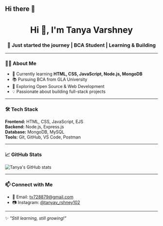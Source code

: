 ## Hi there 👋
<h1 align="center">Hi 👋, I'm Tanya Varshney</h1>
<h3 align="center">🚀 Just started the journey | BCA Student | Learning & Building</h3>

---

### 👩‍💻 About Me

- 🌱 Currently learning **HTML, CSS, JavaScript, Node.js, MongoDB**
- 📚 Pursuing BCA from GLA University
- 🎯 Exploring Open Source & Web Development
- 💡 Passionate about building full-stack projects

---

### 🛠️ Tech Stack

**Frontend:** HTML, CSS, JavaScript, EJS  
**Backend:** Node.js, Express.js  
**Database:** MongoDB, MySQL  
**Tools:** Git, GitHub, VS Code, Postman  

---

### 📈 GitHub Stats

![Tanya's GitHub stats](https://github-readme-stats.vercel.app/api?username=Tanyav-rshney&show_icons=true&theme=tokyonight)

---

### 📫 Connect with Me

- 📧 Email: tv728879@gmail.com  
- 📷 Instagram: [@tanyav_rshney102](https://instagram.com/tanyav_rshney102)

---

✨ *"Still learning, still growing!"*

<!--
**Tanyav-rshney/Tanyav-rshney** is a ✨ _special_ ✨ repository because its `README.md` (this file) appears on your GitHub profile.

Here are some ideas to get you started:

- 🔭 I’m currently working on ...
- 🌱 I’m currently learning ...
- 👯 I’m looking to collaborate on ...
- 🤔 I’m looking for help with ...
- 💬 Ask me about ...
- 📫 How to reach me: ...
- 😄 Pronouns: ...
- ⚡ Fun fact: ...
-->
